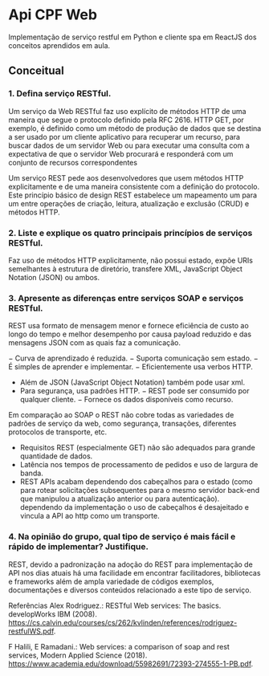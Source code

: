 # Api CPF Web
Implementação de serviço restful em Python e cliente spa em ReactJS dos conceitos aprendidos em aula.

## Conceitual

### 1. Defina serviço RESTful.
Um serviço da Web RESTful faz uso explícito de métodos HTTP de 
uma maneira que segue o protocolo definido pela RFC 2616. 
HTTP GET, por exemplo, é definido como um método de produção de dados que se 
destina a ser usado por um cliente aplicativo para recuperar um recurso,
para buscar dados de um servidor Web ou para executar uma consulta com 
a expectativa de que o servidor Web procurará e responderá com um conjunto 
de recursos correspondentes

Um serviço REST pede aos desenvolvedores que usem métodos HTTP explicitamente 
e de uma maneira consistente com a definição do protocolo. 
Este princípio básico de design REST estabelece um mapeamento um para um entre operações de criação, 
leitura, atualização e exclusão (CRUD) e métodos HTTP.

### 2. Liste e explique os quatro principais princípios de serviços RESTful.
Faz uso de métodos HTTP explicitamente, não possui estado, expõe URIs semelhantes à estrutura de diretório,
transfere XML, JavaScript Object Notation (JSON) ou ambos.

### 3. Apresente as diferenças entre serviços SOAP e serviços RESTful.
REST usa formato de mensagem menor e fornece eficiência de custo ao longo do tempo 
e melhor desempenho por causa payload reduzido e das mensagens JSON com as quais faz a comunicação. 

− Curva de aprendizado é reduzida.
− Suporta comunicação sem estado.
− É simples de aprender e implementar.
− Eficientemente usa verbos HTTP.
- Além de JSON (JavaScript Object Notation) também pode usar xml.
- Para segurança, usa padrões HTTP.
− REST pode ser consumido por qualquer cliente.
− Fornece os dados disponíveis como recurso. 

Em comparação ao SOAP o REST não cobre todas as variedades de padrões de serviço da web, 
como segurança, transações, diferentes protocolos de transporte, etc.

- Requisitos REST (especialmente GET) não são adequados para grande quantidade de dados.
- Latência nos tempos de processamento de pedidos e uso de largura de banda. 
- REST APIs acabam dependendo dos cabeçalhos para o estado (como para rotear solicitações subsequentes para o mesmo servidor back-end que manipulou a atualização anterior ou para autenticação). 
dependendo da implementação o uso de cabeçalhos é desajeitado e vincula a API ao http como um transporte.

### 4. Na opinião do grupo, qual tipo de serviço é mais fácil e rápido de implementar? Justifique.
REST, devido a padronização na adoção do REST para implementação de API nos dias atuais há uma facilidade em encontrar facilitadores, bibliotecas e frameworks além de ampla variedade de códigos exemplos, documentações e diversos conteúdos relacionado a este tipo de serviço. 

Referências
Alex Rodriguez.: RESTful Web services: The basics. developWorks IBM (2008). 
https://cs.calvin.edu/courses/cs/262/kvlinden/references/rodriguez-restfulWS.pdf.

F Halili, E Ramadani.: Web services: a comparison of soap and rest services, Modern Applied Science (2018). 
https://www.academia.edu/download/55982691/72393-274555-1-PB.pdf.
